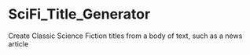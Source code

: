 # SciFi_Title_Generator
Create Classic Science Fiction titles from a body of text, such as a news article
